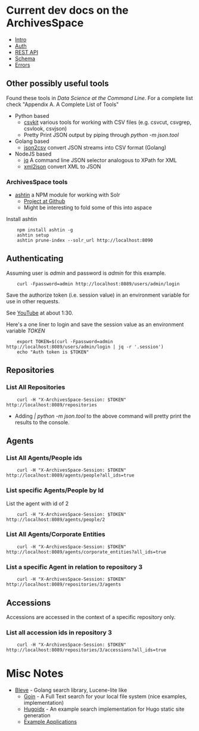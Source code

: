 
# Current dev docs on the ArchivesSpace

+ [Intro](http://archivesspace.github.io/archivesspace/api/)
+ [Auth](http://archivesspace.github.io/archivesspace/api/#authentication)
+ [REST API](http://archivesspace.github.io/archivesspace/api/#archivesspace-rest-api)
+ [Schema](http://archivesspace.github.io/archivesspace/api/#schemas)
+ [Errors](http://archivesspace.github.io/archivesspace/api/#errors)


## Other possibly useful tools

Found these tools in _Data Science at the Command Line_. For a complete list check "Appendix A. A Complete List of Tools"

+ Python based
    + [csvkit](http://csvkit.readthedocs.org/en/0.9.1/) various tools for working with CSV files (e.g. csvcut, csvgrep, csvlook, csvjson)
    + Pretty Print JSON output by piping through _python -m json.tool_
+ Golang based
    + [json2csv](https://github.com/jehiah/json2csv) convert JSON streams into CSV format (Golang)
+ NodeJS based
    + [jq](https://github.com/stedolan/jq/) A command line JSON selector analogous to XPath for XML
    + [xml2json](https://github.com/parmentf/xml2json) convert XML to JSON

### ArchivesSpace tools

+ [ashtin](https://www.npmjs.com/package/ashtin) a NPM module for working with Solr
    + [Project at Github](https://github.com/quoideneuf/ashtin)
    + Might be interesting to fold some of this into aspace

Install ashtin

```
    npm install ashtin -g
    ashtin setup
    ashtin prune-index --solr_url http://localhost:8090
```

## Authenticating

Assuming user is _admin_ and password is _admin_ for this example.

```
    curl -Fpassword=admin http://localhost:8089/users/admin/login
```

Save the authorize token (i.e. session value) in an environment variable for use in other requests.

See [YouTube](https://www.youtube.com/watch?v=iKd4ZME1uIE) at about 1:30.

Here's a one liner to login and save the session value as an environment variable _TOKEN_

```
    export TOKEN=$(curl -Fpassword=admin http://localhost:8089/users/admin/login | jq -r '.session')
    echo "Auth token is $TOKEN"
```


## Repositories

### List All Repositories

```
    curl -H "X-ArchivesSpace-Session: $TOKEN" http://localhost:8089/repositories
```

+ Adding  _| python -m json.tool_ to the above command will pretty print the results to the console.


## Agents

### List All Agents/People ids

```
    curl -H "X-ArchivesSpace-Session: $TOKEN" http://localhost:8089/agents/people?all_ids=true
```

### List specific Agents/People by Id

List the agent with id of 2

```
    curl -H "X-ArchivesSpace-Session: $TOKEN" http://localhost:8089/agents/people/2
```

### List All Agents/Corporate Entities

```
    curl -H "X-ArchivesSpace-Session: $TOKEN" http://localhost:8089/agents/corporate_entities?all_ids=true
```


### List a specific Agent in relation to repository 3

```
    curl -H "X-ArchivesSpace-Session: $TOKEN" http://localhost:8089/repositories/3/agents
```


## Accessions

Accessions are accessed in the context of a specific repository only.

### List all accession ids in repository 3

```
    curl -H "X-ArchivesSpace-Session: $TOKEN" http://localhost:8089/repositories/3/accessions?all_ids=true
```

# Misc Notes

+ [Bleve](https://github.com/blevesearch/bleve) - Golang search library, Lucene-lite like
    + [Goin](https://bitbucket.org/zaphar/goin) - A Full Text search for your local file system (nice examples, implementation)
    + [Hugoidx](https://github.com/blevesearch/hugoidx) - An example search implementation for Hugo static site generation
    + [Example Applications](http://www.blevesearch.com/docs/Example-Applications/)




